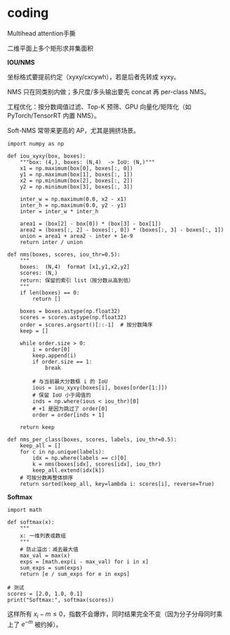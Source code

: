 # coding

Multihead attention手撕

二维平面上多个矩形求并集面积

**IOU/NMS**

坐标格式要提前约定（xyxy/cxcywh），若是后者先转成 xyxy。

NMS 只在同类别内做；多尺度/多头输出要先 concat 再 per-class NMS。

工程优化：按分数阈值过滤、Top-K 预筛、GPU 向量化/矩阵化（如 PyTorch/TensorRT 内置 NMS）。

Soft-NMS 常带来更高的 AP，尤其是拥挤场景。

```
import numpy as np

def iou_xyxy(box, boxes):
    """box: (4,), boxes: (N,4)  -> IoU: (N,)"""
    x1 = np.maximum(box[0], boxes[:, 0])
    y1 = np.maximum(box[1], boxes[:, 1])
    x2 = np.minimum(box[2], boxes[:, 2])
    y2 = np.minimum(box[3], boxes[:, 3])

    inter_w = np.maximum(0.0, x2 - x1)
    inter_h = np.maximum(0.0, y2 - y1)
    inter = inter_w * inter_h

    area1 = (box[2] - box[0]) * (box[3] - box[1])
    area2 = (boxes[:, 2] - boxes[:, 0]) * (boxes[:, 3] - boxes[:, 1])
    union = area1 + area2 - inter + 1e-9
    return inter / union

def nms(boxes, scores, iou_thr=0.5):
    """
    boxes:  (N,4)  format [x1,y1,x2,y2]
    scores: (N,)
    return: 保留的索引 list（按分数从高到低）
    """
    if len(boxes) == 0:
        return []

    boxes = boxes.astype(np.float32)
    scores = scores.astype(np.float32)
    order = scores.argsort()[::-1]  # 按分数降序
    keep = []

    while order.size > 0:
        i = order[0]
        keep.append(i)
        if order.size == 1:
            break

        # 与当前最大分数框 i 的 IoU
        ious = iou_xyxy(boxes[i], boxes[order[1:]])
        # 保留 IoU 小于阈值的
        inds = np.where(ious < iou_thr)[0]
        # +1 是因为跳过了 order[0]
        order = order[inds + 1]

    return keep

def nms_per_class(boxes, scores, labels, iou_thr=0.5):
    keep_all = []
    for c in np.unique(labels):
        idx = np.where(labels == c)[0]
        k = nms(boxes[idx], scores[idx], iou_thr)
        keep_all.extend(idx[k])
    # 可按分数再整体排序
    return sorted(keep_all, key=lambda i: scores[i], reverse=True)
```
**Softmax**
```
import math

def softmax(x):
    """
    x: 一维列表或数组
    """
    # 防止溢出：减去最大值
    max_val = max(x)
    exps = [math.exp(i - max_val) for i in x]
    sum_exps = sum(exps)
    return [e / sum_exps for e in exps]

# 测试
scores = [2.0, 1.0, 0.1]
print("Softmax:", softmax(scores))
```

这样所有 $x_i - m \le 0$，指数不会爆炸，同时结果完全不变（因为分子分母同时乘上了 $e^{-m}$ 被约掉）。

